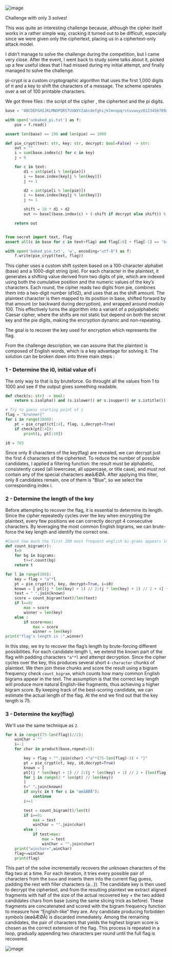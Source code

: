 ![image](./assets/pi-crypt.png)

Challenge with only 3 solves!

This was quite an interesting challenge because, although the cipher itself works in a rather simple way, cracking it turned out to be difficult, especially since we were given only the ciphertext, placing us in a ciphertext-only attack model.

I didn’t manage to solve the challenge during the competition, but I came very close. After the event, I went back to study some talks about it, picked up a few useful ideas that I had missed during my initial attempt, and finally managed to solve the challenge.

pi-crypt is a custom cryptographic algorithm that uses the first 1,000 digits of π and a key to shift the characters of a message. The scheme operates over a set of 100 printable characters.

We got three files : the script of the cipher , the ciphertext and the pi digits.

```py
base = "ABCDEFGHIJKLMNOPQRSTUVWXYZabcdefghijklmnopqrstuvwxyz0123456789æøåÆØÅ .,!?-:()[]/{}=<>+_@^|~%$#&*`“';"

with open('unbaked_pi.txt') as f:
    pie = f.read()

assert len(base) == 100 and len(pie) == 1000

def pie_crypt(text: str, key: str, decrypt: bool=False) -> str:
    out = ""
    i = sum(base.index(c) for c in key)
    j = 0

    for c in text:
        d1 = int(pie[i % len(pie)])
        i += base.index(key[j % len(key)])
        j += 1

        d2 = int(pie[i % len(pie)])
        i += base.index(key[j % len(key)])
        j += 1

        shift = 10 * d1 + d2
        out += base[(base.index(c) + (-shift if decrypt else shift)) % len(base)]

    return out


from secret import text, flag
assert all(c in base for c in text+flag) and flag[:8] + flag[-1] == 'brunner{}'

with open('baked_pie.txt', 'w', encoding="utf-8") as f:
    f.write(pie_crypt(text, flag))
```
This cipher uses a custom shift system based on a 100-character alphabet (base) and a 1000-digit string (pie). For each character in the plaintext, it generates a shifting value derived from two digits of pie, which are indexed using both the cumulative position and the numeric values of the key’s characters. Each round, the cipher reads two digits from pie, combines them into a two-digit number (d1d2), and uses that as the shift amount. The plaintext character is then mapped to its position in base, shifted forward by that amount (or backward during decryption), and wrapped around modulo 100. This effectively turns the algorithm into a variant of a polyalphabetic Caesar cipher, where the shifts are not static but depend on both the secret key and the pie digits, making the encryption dynamic and non-repeating.

The goal is to recover the key used for encryption which represents the flag.

From the challenge description, we can assume that the plaintext is composed of English words, which is a key advantage for solving it. The solution can be broken down into three main steps :

### 1 - Determine the i0, initial value of i

The only way to that is by bruteforce. Go throught all the values from 1 to 1000 and see if the output gives something readable.

```py
def check(s: str) -> bool:
    return s.isalpha() and (s.islower() or s.isupper() or s.istitle()) and not any(c in s for c in "æøåÆØÅ")

# Try to guess starting point of i
flag = "brunner{"
for i in range(1000):
    pt = pie_crypt(ct[:4], flag, i,decrypt=True)
    if check(pt[:4]):
        print(i, pt[:10])

i0 = 765
```
Since only 8 characters of the key(flag) are revealed, we can decrypt just the first 4 characters of the ciphertext. To reduce the number of possible candidates, I applied a filtering function: the result must be alphabetic, consistently cased (all lowercase, all uppercase, or title case), and must not contain any of the special characters æøåÆØÅ. After applying this filter, only 8 candidates remain, one of them is "Blue", so we select the corresponding index i.

### 2 - Determine the length of the key

Before attempting to recover the flag, it is essential to determine its length. Since the cipher repeatedly cycles over the key when encrypting the plaintext, every few positions we can correctly decrypt 4 consecutive characters. By leveraging the most common English bigrams, we can brute-force the key length and identify the correct one.

```py
#Count how much the first 200 most frequent english bi-grams appears in a text
def count_bigram(r):
    t=0
    for bg in bigrams:
        t+=r.count(bg)
    return t

for l in range(100):
    key = flag + "a"*l
    pt = pie_crypt(ct, key, decrypt=True, i=i0)
    known = [ pt[(j * len(key) + 1) // 2:(j * len(key) + 1) // 2 + 4] for j in range(2 * len(pt) // len(key)) ] # builds a list of all 4-character segments after each reuse of the key.
    text = " ".join(known)
    score = count_bigram(text)/len(text)
    if l==0:
        max = score
        winner = len(key)
    else :
        if score>max:
            max = score
            winner = len(key)
print("flag's length is :",winner)
``` 
In this step, we try to recover the flag’s length by brute-forcing different possibilities. For each candidate length `l`, we extend the known part of the flag with padding characters `"a"*l` and attempt decryption. Since the cipher cycles over the key, this produces several short `4-character` chunks of plaintext. We then join these chunks and score the result using a bigram frequency check `count_bigram`, which counts how many common English bigrams appear in the text. The assumption is that the correct key length will produce more natural English-like fragments, thus achieving a higher bigram score. By keeping track of the best-scoring candidate, we can estimate the actual length of the flag. At the end we find out that the key length is 75.

### 3 - Determine the key(flag)

We'll use the same technique as `2`.

```py
for k in range((75-len(flag))//2):
    winChar = ""
    i=-1
    for char in product(base,repeat=2):

        key = flag + "".join(char) +"a"*(75-len(flag)-3) + "}"
        pt = pie_crypt(ct, key, i0,decrypt=True)
        known = [
        pt[(j * len(key) + 1) // 2:(j * len(key) + 1) // 2 + (len(flag)+2) // 2]
        for j in range(2 * len(pt) // len(key))
        ]
        t=" ".join(known)
        if any(c in t for c in "æøåÆØÅ"):
            continue
        i+=1

        test = count_bigram(t)/len(t)
        if i==0:
            max = test
            winChar = "".join(char)
        else :
            if test>max:
                max = test
                winChar = "".join(char)
    print("winchar=",winChar)
    flag+=winChar
    print(flag)
```

This part of the solve incrementally recovers the unknown characters of the flag two at a time. For each iteration, it tries every possible pair of characters from the `base` and inserts them into the current flag guess, padding the rest with filler characters (a...}). The candidate key is then used to decrypt the ciphertext, and from the resulting plaintext we extract aligned fragments with half of the size of the actual recovered key + the two added candidates chars from base (using the same slicing trick as before). These fragments are concatenated and scored with the bigram frequency function to measure how “English-like” they are. Any candidate producing forbidden symbols (æøåÆØÅ) is discarded immediately. Among the remaining candidates, the pair of characters that yields the highest bigram score is chosen as the correct extension of the flag. This process is repeated in a loop, gradually appending two characters per round until the full flag is recovered.

![image](./assets/results.png)





